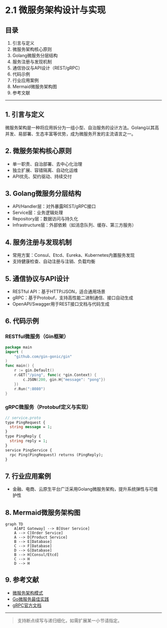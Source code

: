 # 2.1 微服务架构设计与实现

## 目录

1. 引言与定义
2. 微服务架构核心原则
3. Golang微服务分层结构
4. 服务注册与发现机制
5. 通信协议与API设计（REST/gRPC）
6. 代码示例
7. 行业应用案例
8. Mermaid微服务架构图
9. 参考文献

---

## 1. 引言与定义

微服务架构是一种将应用拆分为一组小型、自治服务的设计方法。Golang以其高并发、易部署、生态丰富等优势，成为微服务开发的主流语言之一。

## 2. 微服务架构核心原则

- 单一职责、自治部署、去中心化治理
- 独立扩展、容错隔离、自动化运维
- API优先、契约驱动、持续交付

## 3. Golang微服务分层结构

- API/Handler层：对外暴露REST/gRPC接口
- Service层：业务逻辑处理
- Repository层：数据访问与持久化
- Infrastructure层：外部依赖（如消息队列、缓存、第三方服务）

## 4. 服务注册与发现机制

- 常用方案：Consul、Etcd、Eureka、Kubernetes内置服务发现
- 支持健康检查、自动注册与注销、负载均衡

## 5. 通信协议与API设计

- RESTful API：基于HTTP/JSON，适合通用场景
- gRPC：基于Protobuf，支持高性能二进制通信、接口自动生成
- OpenAPI/Swagger用于REST接口文档与代码生成

## 6. 代码示例

### RESTful微服务（Gin框架）

```go
package main
import (
    "github.com/gin-gonic/gin"
)
func main() {
    r := gin.Default()
    r.GET("/ping", func(c *gin.Context) {
        c.JSON(200, gin.H{"message": "pong"})
    })
    r.Run(":8080")
}
```

### gRPC微服务（Protobuf定义与实现）

```proto
// service.proto
type PingRequest {
  string message = 1;
}
type PingReply {
  string reply = 1;
}
service PingService {
  rpc Ping(PingRequest) returns (PingReply);
}
```

## 7. 行业应用案例

- 金融、电商、云原生平台广泛采用Golang微服务架构，提升系统弹性与可维护性

## 8. Mermaid微服务架构图

```mermaid
graph TD
    A[API Gateway] --> B[User Service]
    A --> C[Order Service]
    A --> D[Product Service]
    B --> E[Database]
    C --> F[Database]
    D --> G[Database]
    B --> H[Consul/Etcd]
    C --> H
    D --> H
```

## 9. 参考文献

- [微服务架构模式](https://microservices.io/patterns/index.html)
- [Go微服务最佳实践](https://github.com/go-kit/kit)
- [gRPC官方文档](https://grpc.io/docs/)

---
> 支持断点续写与递归细化，如需扩展某一小节请指定。
